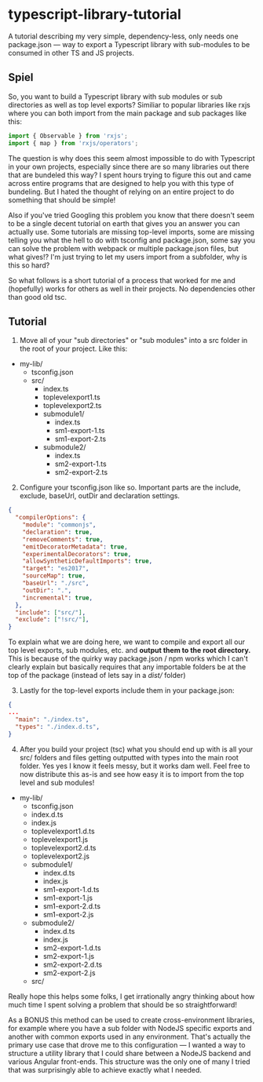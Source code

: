 # typescript-library-tutorial
A tutorial describing my very simple, dependency-less, only needs one package.json — way to export a Typescript library with sub-modules to be consumed in other TS and JS projects.


## Spiel


So, you want to build a Typescript library with sub modules or sub directories as well as top level exports? Similiar to popular libraries like rxjs where you can both import from the main package and sub packages like this:

```ts
import { Observable } from 'rxjs';
import { map } from 'rxjs/operators';
```

The question is why does this seem almost impossible to do with Typescript in your own projects, especially since there are so many libraries out there that are bundeled this way? I spent hours trying to figure this out and came across entire programs that are designed to help you with this type of bundeling. But I hated the thought of relying on an entire project to do something that should be simple!

Also if you've tried Googling this problem you know that there doesn't seem to be a single decent tutorial on earth that gives you an answer you can actually use. Some tutorials are missing top-level imports, some are missing telling you what the hell to do with tsconfig and package.json, some say you can solve the problem with webpack or multiple package.json files, but what gives!? I'm just trying to let my users import from a subfolder, why is this so hard?

So what follows is a short tutorial of a process that worked for me and (hopefully) works for others as well in their projects. No dependencies other than good old tsc.

## Tutorial

1. Move all of your "sub directories" or "sub modules" into a src folder in the root of your project. Like this:

- my-lib/
  - tsconfig.json
  - src/
    - index.ts
    - toplevelexport1.ts
    - toplevelexport2.ts
    - submodule1/
      - index.ts
      - sm1-export-1.ts
      - sm1-export-2.ts
    - submodule2/
      - index.ts
      - sm2-export-1.ts
      - sm2-export-2.ts

2. Configure your tsconfig.json like so. Important parts are the include, exclude, baseUrl, outDir and declaration settings.

```json
{
  "compilerOptions": {
    "module": "commonjs",
    "declaration": true,
    "removeComments": true,
    "emitDecoratorMetadata": true,
    "experimentalDecorators": true,
    "allowSyntheticDefaultImports": true,
    "target": "es2017",
    "sourceMap": true,
    "baseUrl": "./src",
    "outDir": ".",
    "incremental": true,
  },
  "include": ["src/"],
  "exclude": ["!src/"],
}
```

To explain what we are doing here, we want to compile and export all our top level exports, sub modules, etc. and **output them to the root directory.** This is because of the quirky way package.json / npm works which I can't clearly explain but basically requires that any importable folders be at the top of the package (instead of lets say in a *dist/* folder)

3. Lastly for the top-level exports include them in your package.json:

```json
{
...
  "main": "./index.ts",
  "types": "./index.d.ts",
}
```

4. After you build your project (tsc) what you should end up with is all your src/ folders and files getting outputted with types into the main root folder. Yes yes I know it feels messy, but it works dam well. Feel free to now distribute this as-is and see how easy it is to import from the top level and sub modules!
- my-lib/
  - tsconfig.json
  - index.d.ts
  - index.js
  - toplevelexport1.d.ts
  - toplevelexport1.js
  - toplevelexport2.d.ts
  - toplevelexport2.js
  - submodule1/
    - index.d.ts
    - index.js
    - sm1-export-1.d.ts
    - sm1-export-1.js
    - sm1-export-2.d.ts
    - sm1-export-2.js
  - submodule2/
    - index.d.ts
    - index.js
    - sm2-export-1.d.ts
    - sm2-export-1.js
    - sm2-export-2.d.ts
    - sm2-export-2.js
  - src/

Really hope this helps some folks, I get irrationally angry thinking about how much time I spent solving a problem that should be so straightforward!

As a BONUS this method can be used to create cross-environment libraries, for example where you have a sub folder with NodeJS specific exports and another with common exports used in any environment. That's actually the primary use case that drove me to this configuration — I wanted a way to structure a utility library that I could share between a NodeJS backend and various Angular front-ends. This structure was the only one of many I tried that was surprisingly able to achieve exactly what I needed.
